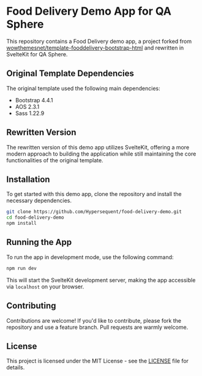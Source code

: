 # Food Delivery Demo App for QA Sphere

This repository contains a Food Delivery demo app, a project forked from [wowthemesnet/template-fooddelivery-bootstrap-html](https://github.com/wowthemesnet/template-fooddelivery-bootstrap-html) and rewritten in SvelteKit for QA Sphere.

## Original Template Dependencies

The original template used the following main dependencies:

- Bootstrap 4.4.1
- AOS 2.3.1
- Sass 1.22.9

## Rewritten Version

The rewritten version of this demo app utilizes SvelteKit, offering a more modern approach to building the application while still maintaining the core functionalities of the original template.

## Installation

To get started with this demo app, clone the repository and install the necessary dependencies.

```bash
git clone https://github.com/Hypersequent/food-delivery-demo.git
cd food-delivery-demo
npm install
```

## Running the App

To run the app in development mode, use the following command:

```bash
npm run dev
```

This will start the SvelteKit development server, making the app accessible via `localhost` on your browser.

## Contributing

Contributions are welcome! If you'd like to contribute, please fork the repository and use a feature branch. Pull requests are warmly welcome.

## License

This project is licensed under the MIT License - see the [LICENSE](LICENSE) file for details.
